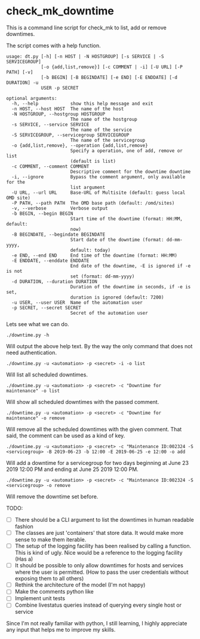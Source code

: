 # check_mk_downtime
This is a command line script for check_mk to list, add or remove downtimes.

The script comes with a help function.
```
usage: dt.py [-h] [-n HOST | -N HOSTGROUP] [-s SERVICE | -S SERVICEGROUP]
             [-o {add,list,remove}] [-c COMMENT | -i] [-U URL] [-P PATH] [-v]
             [-b BEGIN] [-B BEGINDATE] [-e END] [-E ENDDATE] [-d DURATION] -u
             USER -p SECRET

optional arguments:
  -h, --help            show this help message and exit
  -n HOST, --host HOST  The name of the host
  -N HOSTGROUP, --hostgroup HOSTGROUP
                        The name of the hostgroup
  -s SERVICE, --service SERVICE
                        The name of the service
  -S SERVICEGROUP, --servicegroup SERVICEGROUP
                        The name of the servicegroup
  -o {add,list,remove}, --operation {add,list,remove}
                        Specify a operation, one of add, remove or list
                        (default is list)
  -c COMMENT, --comment COMMENT
                        Descriptive comment for the downtime downtime
  -i, --ignore          Bypass the comment argument, only available for the
                        list argument
  -U URL, --url URL     Base-URL of Multisite (default: guess local OMD site)
  -P PATH, --path PATH  The OMD base path (default: /omd/sites)
  -v, --verbose         Verbose output
  -b BEGIN, --begin BEGIN
                        Start time of the downtime (format: HH:MM, default:
                        now)
  -B BEGINDATE, --begindate BEGINDATE
                        Start date of the downtime (format: dd-mm-yyyy,
                        default: today)
  -e END, --end END     End time of the downtime (format: HH:MM)
  -E ENDDATE, --enddate ENDDATE
                        End date of the downtime, -E is ignored if -e is not
                        set (format: dd-mm-yyyy)
  -d DURATION, --duration DURATION
                        Duration of the downtime in seconds, if -e is set,
                        duration is ignored (default: 7200)
  -u USER, --user USER  Name of the automation user
  -p SECRET, --secret SECRET
                        Secret of the automation user
```

Lets see what we can do.
```
./downtime.py -h
```
Will output the above help text. By the way the only command that does not need authentication.
```
./downtime.py -u <automation> -p <secret> -i -o list
```
Will list all scheduled downtimes.
```
./downtime.py -u <automation> -p <secret> -c "Downtime for maintenance" -o list
```
Will show all scheduled downtimes with the passed comment.
```
./downtime.py -u <automation> -p <secret> -c "Downtime for maintenance" -o remove
```
Will remove all the scheduled downtimes with the given comment. That said, the comment can be used as a kind of key.
```
./downtime.py -u <automation> -p <secret> -c "Maintenance ID:002324 -S <servicegroup> -B 2019-06-23 -b 12:00 -E 2019-06-25 -e 12:00 -o add
```
Will add a downtime for a servicegroup for two days beginning at June 23 2019 12:00 PM and ending at June 25 2019 12:00 PM.
```
./downtime.py -u <automation> -p <secret> -c "Maintenance ID:002324 -S <servicegroup> -o remove
```
Will remove the downtime set before.

TODO:
 - [ ] There should be a CLI argument to list the downtimes in human readable fashion
 - [ ] The classes are just 'containers' that store data. It would make more sense to make them iterable.
 - [ ] The setup of the logging facility has been realised by calling a function. This is kind of ugly. Nice would be a reference to the logging facility (Has a)
 - [ ] It should be possible to only allow downtimes for hosts and services where the user is permitted. (How to pass the user credentials without exposing them to all others)
 - [ ] Rethink the architecture of the model (I'm not happy)
 - [ ] Make the comments python like
 - [ ] Implement unit tests
 - [ ] Combine livestatus queries instead of querying every single host or service
  
Since I'm not really familiar with python, I still learning, I highly appreciate any input that helps me to improve my skills.  
